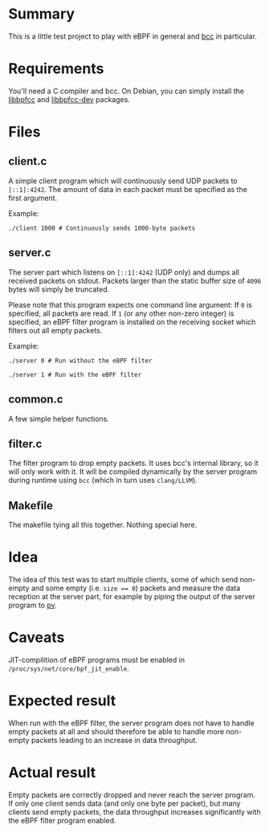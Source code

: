 # Summary

This is a little test project to play with eBPF in general and
[bcc](https://github.com/iovisor/bcc) in particular.

# Requirements

You'll need a C compiler and bcc. On Debian, you can simply install the
[libbpfcc](https://packages.debian.org/sid/libbpfcc) and
[libbpfcc-dev](https://packages.debian.org/sid/libbpfcc-dev) packages.

# Files

## client.c

A simple client program which will continuously send UDP packets to
```[::1]:4242```. The amount of data in each packet must be specified as the
first argument.

Example:

	./client 1000 # Continuously sends 1000-byte packets

## server.c

The server part which listens on ```[::1]:4242``` (UDP only) and dumps all
received packets on stdout. Packets larger than the static buffer size of
```4096``` bytes will simply be truncated.

Please note that this program expects one command line argument: If ```0``` is
specified, all packets are read. If ```1``` (or any other non-zero integer) is
specified, an eBPF filter program is installed on the receiving socket which
filters out all empty packets.

Example:

	./server 0 # Run without the eBPF filter

	./server 1 # Run with the eBPF filter

## common.c

A few simple helper functions.

## filter.c

The filter program to drop empty packets. It uses bcc's internal library, so it
will only work with it. It will be compiled dynamically by the server program
during runtime using ```bcc``` (which in turn uses ```clang/LLVM```).

## Makefile

The makefile tying all this together. Nothing special here.

# Idea

The idea of this test was to start multiple clients, some of which send
non-empty and some empty (i.e. ```size == 0```) packets and measure the data
reception at the server part, for example by piping the output of the server
program to [pv](http://www.ivarch.com/programs/pv.shtml).

# Caveats

JIT-compilition of eBPF programs must be enabled in
```/proc/sys/net/core/bpf_jit_enable```.

# Expected result

When run with the eBPF filter, the server program does not have to handle empty
packets at all and should therefore be able to handle more non-empty packets
leading to an increase in data throughput.

# Actual result

Empty packets are correctly dropped and never reach the server program. If only
one client sends data (and only one byte per packet), but many clients send
empty packets, the data throughput increases significantly with the eBPF filter
program enabled.
